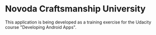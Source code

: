 Novoda Craftsmanship University
===============================

This application is being developed as a training exercise for the Udacity course "Developing Android Apps".
